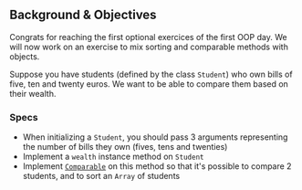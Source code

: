## Background & Objectives

Congrats for reaching the first optional exercices of the first OOP day.
We will now work on an exercise to mix sorting and comparable methods with
objects.

Suppose you have students (defined by the class `Student`) who own bills
of five, ten and twenty euros. We want to be able to compare them based
on their wealth.

### Specs

- When initializing a `Student`, you should pass 3 arguments representing the number of bills they own (fives, tens and twenties)
- Implement a `wealth` instance method on `Student`
- Implement [`Comparable`](http://www.ruby-doc.org/core-2.1.3/Comparable.html) on this method so that it's possible to compare 2 students, and to sort an `Array` of students